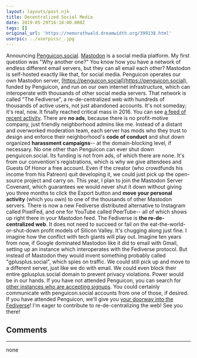 ```yaml
---
layout: layouts/post.njk
title: Decentralized Social Media
date: 2019-05-29T16:18:00.000Z
tags: []
original_url: 'https://nemorathwald.dreamwidth.org/399138.html'
userpic: ../userpics/_.jpg
---
```

Announcing [Penguicon.social](https://penguicon.social). [Mastodon](https://joinmastodon.org) is a social media platform. My first question was "Why another one?" You know how you have a network of endless different email servers, but they can all email each other? Mastodon is self-hosted exactly like that, for social media. Penguicon operates our own Mastodon server, [https://penguicon.social](https://penguicon.social), funded by Penguicon, and run on our own internet infrastructure, which can interoperate with thousands of other social media servers. That network is called "The Fediverse", a re-de-centralized web with hundreds of thousands of active users, not just abandoned accounts. It's not someday; it's real, now. It finally reached critical mass in 2016. You can see [a feed of recent activity](https://penguicon.social/public). [](https://penguicon.social/public)There are **no ads**, because there is no profit-motive company, just friendly neighborhood admins like me. Instead of a distant and overworked moderation team, each server has mods who they trust to design and enforce their neighborhood's **code of conduct** and shut down organized **harassment campaigns**\-- at the domain-blocking level, if necessary. No one other than Penguicon can ever shut down penguicon.social. Its funding is not from ads, of which there are none. It's from our convention's registrations, which is why we give attendees and Guests Of Honor a free account. Even if the creator (who crowdfunds his income from his Patreon) quit developing it, we could just pick up the open-source project and carry on. This year, I plan to join the Mastodon Server Covenant, which guarantees we would never shut it down without giving you three months to click the Export button and **move your personal activity** (which you own) to one of the thousands of other Mastodon servers. There is now a new Fediverse distributed alternative to Instagram called PixelFed, and one for YouTube called PeerTube-- all of which shows up right there in your Mastodon feed. The Fediverse is **the re-de-centralized web**. It does not need to succeed or fail on the eat-the-world-or-shut-down profit models of Silicon Valley. It's chugging along just fine. I imagine how the conflict with tech giants will play out. Imagine ten years from now, if Google dominated Mastodon like it did to email with Gmail, setting up an instance which interoperates with the Fediverse protocol. But instead of Mastodon they would invent something probably called "gplusplus.social", which spies on traffic. We could still pick up and move to a different server, just like we do with email. We could even block their entire gplusplus.social domain to prevent privacy violations. Power would be in our hands. If you have not attended Penguicon, you can search for [other instances who are accepting signups](https://joinmastodon.org/#getting-started ). You could certainly communicate with penguicon.social accounts from one of those, if desired. If you have attended Penguicon, we'll give you [your doorway into the Fediverse](https://penguicon.social)! I'm eager to contribute to re-de-centralizing the web! See you there!

## Comments

---

none
